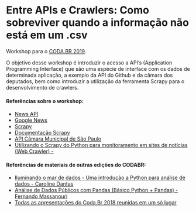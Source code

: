 # Entre APIs e Crawlers: Como sobreviver quando a informação não está em um .csv


Workshop para o [CODA.BR 2019](https://coda.escoladedados.org/).

O objetivo desse workshop é introduzir o acesso a API’s (Application Programming Interface) que são uma espécie de interface com os dados de determinada aplicação, a exemplo da API do Github e da câmara dos deputados, bem como introduzir a utilização da ferramenta Scrapy para o desenvolvimento de crawlers.

#### Referências sobre o workshop:
- [News API](https://newsapi.org/s/google-news-br-api)
- [Google News](https://news.google.com/?hl=pt-BR&gl=BR&ceid=BR:pt-419)
- [Scrapy](https://scrapy.org/)
- [Documentação Scrapy](https://docs.scrapy.org/en/latest/)
- [API Câmara Municipal de São Paulo](http://splegisws.camara.sp.gov.br/ws/ws2.asmx)
- [Utilizando o Scrapy do Python para monitoramento em sites de notícias (Web Crawler) - ](https://medium.com/@marlessonsantana/utilizando-o-scrapy-do-python-para-monitoramento-em-sites-de-not%C3%ADcias-web-crawler-ebdf7f1e4966)

#### Referências de materiais de outras edições do CODABR:
- [Iluminando o mar de dados - Uma introdução a Python para análise de dados - Caroline Dantas](https://github.com/Caaddss/coda.br_workshop/blob/master/Coda.br.ipynb)
- [Análise de Dados Públicos com Pandas (Básico Python + Pandas) - Fernando Massanouri](https://www.dropbox.com/s/84jveh6gp1m0579/masanoripybr14.txt?dl=0)
- [Todas as apresentações do Coda.Br 2018 reunidas em um só lugar](https://escoladedados.org/2018/11/apresentacoes-codabr-2018/)
